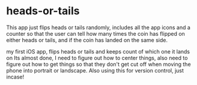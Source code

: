 # heads-or-tails
This app just flips heads or tails randomly, includes all the app icons and a counter
so that the user can tell how many times the coin has flipped on either heads or tails,
and if the coin has landed on the same side.

my first iOS app, flips heads or tails and keeps count of which one it lands on
Its almost done, I need to figure out how to center things, also need to figure
out how to get things so that they don't get cut off when moving the phone into portrait
or landscape.
Also using this for version control, just incase!
